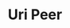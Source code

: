 ---
layout: page
title: Uri Peer
order: 2017-02
grad_date: 'Feb 2017'
lastname: Peer
description: PhD Graduate
importance: 1
category: work
current: false 
position: Graduate
current_pos: MIT Lincoln Labratory
website: https://www.linkedin.com/in/uri-peer-4a776316/
Thesis: Automated Target Detection for Geophysical Applications 
---